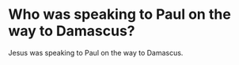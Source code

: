 # Who was speaking to Paul on the way to Damascus?

Jesus was speaking to Paul on the way to Damascus.
